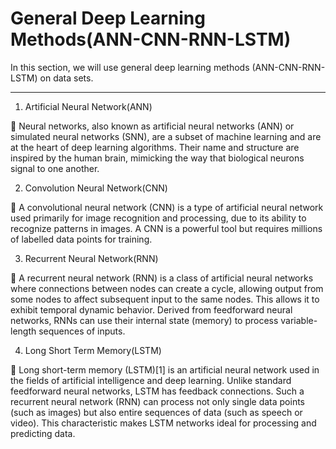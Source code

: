 # General Deep Learning Methods(ANN-CNN-RNN-LSTM)
In this section, we will use general deep learning methods (ANN-CNN-RNN-LSTM) on data sets.

<hr />

1. Artificial Neural Network(ANN)

  📌 Neural networks, also known as artificial neural networks (ANN) or simulated neural networks (SNN), are a subset of machine learning and are at the heart of deep learning algorithms. Their name and structure are inspired by the human brain, mimicking the way that biological neurons signal to one another.
  
2. Convolution Neural Network(CNN)

  📌 A convolutional neural network (CNN) is a type of artificial neural network used primarily for image recognition and processing, due to its ability to recognize patterns in images. A CNN is a powerful tool but requires millions of labelled data points for training.
  
3. Recurrent Neural Network(RNN)

  📌 A recurrent neural network (RNN) is a class of artificial neural networks where connections between nodes can create a cycle, allowing output from some nodes to affect subsequent input to the same nodes. This allows it to exhibit temporal dynamic behavior. Derived from feedforward neural networks, RNNs can use their internal state (memory) to process variable-length sequences of inputs.
  
4. Long Short Term Memory(LSTM)
  
  📌 Long short-term memory (LSTM)[1] is an artificial neural network used in the fields of artificial intelligence and deep learning. Unlike standard feedforward neural networks, LSTM has feedback connections. Such a recurrent neural network (RNN) can process not only single data points (such as images) but also entire sequences of data (such as speech or video). This characteristic makes LSTM networks ideal for processing and predicting data.

